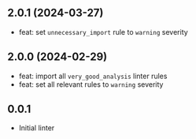 ## 2.0.1 (2024-03-27)

- feat: set `unnecessary_import` rule to `warning` severity

## 2.0.0 (2024-02-29)

- feat: import all `very_good_analysis` linter rules
- feat: set all relevant rules to `warning` severity

## 0.0.1

- Initial linter
